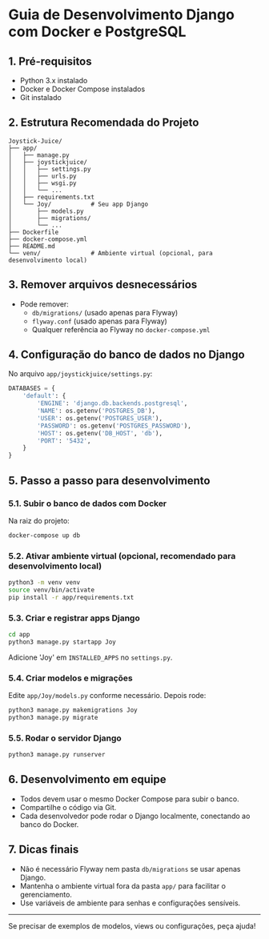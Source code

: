 # Guia de Desenvolvimento Django com Docker e PostgreSQL

## 1. Pré-requisitos
- Python 3.x instalado
- Docker e Docker Compose instalados
- Git instalado

## 2. Estrutura Recomendada do Projeto
```
Joystick-Juice/
├── app/
│   ├── manage.py
│   ├── joystickjuice/
│   │   ├── settings.py
│   │   ├── urls.py
│   │   ├── wsgi.py
│   │   └── ...
│   ├── requirements.txt
│   └── Joy/           # Seu app Django
│       ├── models.py
│       ├── migrations/
│       └── ...
├── Dockerfile
├── docker-compose.yml
├── README.md
└── venv/              # Ambiente virtual (opcional, para desenvolvimento local)
```

## 3. Remover arquivos desnecessários
- Pode remover:
  - `db/migrations/` (usado apenas para Flyway)
  - `flyway.conf` (usado apenas para Flyway)
  - Qualquer referência ao Flyway no `docker-compose.yml`

## 4. Configuração do banco de dados no Django
No arquivo `app/joystickjuice/settings.py`:
```python
DATABASES = {
    'default': {
        'ENGINE': 'django.db.backends.postgresql',
        'NAME': os.getenv('POSTGRES_DB'),
        'USER': os.getenv('POSTGRES_USER'),
        'PASSWORD': os.getenv('POSTGRES_PASSWORD'),
        'HOST': os.getenv('DB_HOST', 'db'),
        'PORT': '5432',
    }
}
```

## 5. Passo a passo para desenvolvimento

### 5.1. Subir o banco de dados com Docker
Na raiz do projeto:
```bash
docker-compose up db
```

### 5.2. Ativar ambiente virtual (opcional, recomendado para desenvolvimento local)
```bash
python3 -m venv venv
source venv/bin/activate
pip install -r app/requirements.txt
```

### 5.3. Criar e registrar apps Django
```bash
cd app
python3 manage.py startapp Joy
```
Adicione 'Joy' em `INSTALLED_APPS` no `settings.py`.

### 5.4. Criar modelos e migrações
Edite `app/Joy/models.py` conforme necessário.
Depois rode:
```bash
python3 manage.py makemigrations Joy
python3 manage.py migrate
```

### 5.5. Rodar o servidor Django
```bash
python3 manage.py runserver
```

## 6. Desenvolvimento em equipe
- Todos devem usar o mesmo Docker Compose para subir o banco.
- Compartilhe o código via Git.
- Cada desenvolvedor pode rodar o Django localmente, conectando ao banco do Docker.

## 7. Dicas finais
- Não é necessário Flyway nem pasta `db/migrations` se usar apenas Django.
- Mantenha o ambiente virtual fora da pasta `app/` para facilitar o gerenciamento.
- Use variáveis de ambiente para senhas e configurações sensíveis.

---

Se precisar de exemplos de modelos, views ou configurações, peça ajuda!

